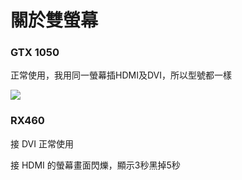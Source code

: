# 關於雙螢幕

### **GTX 1050**

正常使用，我用同一螢幕插HDMI及DVI，所以型號都一樣

![](../.gitbook/assets/dual-screen.png)

### RX460

接 DVI 正常使用

接 HDMI 的螢幕畫面閃爍，顯示3秒黑掉5秒

